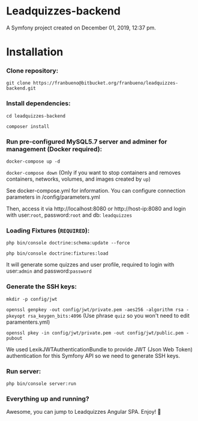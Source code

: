 Leadquizzes-backend
===================

A Symfony project created on December 01, 2019, 12:37 pm.

# Installation

### Clone repository:

`git clone https://franbueno@bitbucket.org/franbueno/leadquizzes-backend.git`

### Install dependencies:

`cd leadquizzes-backend`

`composer install`

### Run pre-configured MySQL5.7 server and adminer for management (Docker required):

`docker-compose up -d`

`docker-compose down` (Only if you want to stop containers and removes containers, networks, volumes, and images created by `up`)

See docker-compose.yml for information.
You can configure connection parameters in /config/parameters.yml

Then, access it via http://localhost:8080 or http://host-ip:8080 and login with user:`root`, password:`root` and db: `leadquizzes`

### Loading Fixtures (`REQUIRED`):

`php bin/console doctrine:schema:update --force`

`php bin/console doctrine:fixtures:load`

It will generate some quizzes and user profile, required to login with user:`admin` and password:`password`

### Generate the SSH keys:

`mkdir -p config/jwt`

`openssl genpkey -out config/jwt/private.pem -aes256 -algorithm rsa -pkeyopt rsa_keygen_bits:4096` (Use phrase `quiz` so you won't need to edit paramenters.yml)

`openssl pkey -in config/jwt/private.pem -out config/jwt/public.pem -pubout`

We used LexikJWTAuthenticationBundle to provide JWT (Json Web Token) authentication for this Symfony API so we need to generate SSH keys.

### Run server:
`php bin/console server:run`

### Everything up and running?

Awesome, you can jump to Leadquizzes Angular SPA. Enjoy! 🚀
